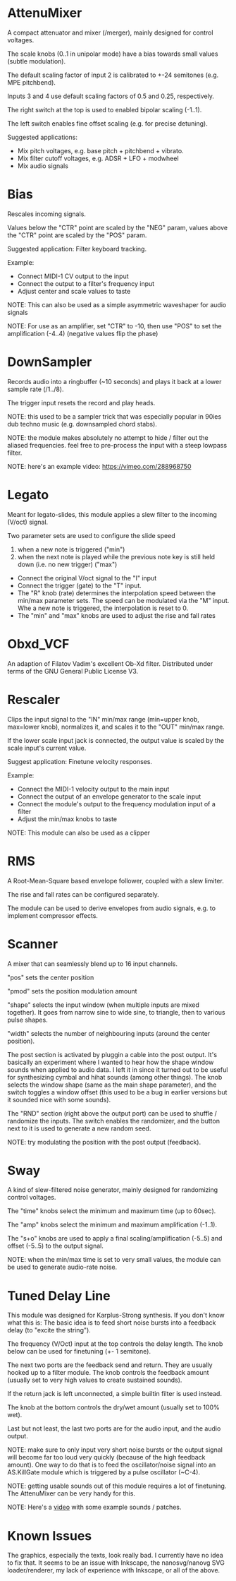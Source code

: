 
# AttenuMixer

A compact attenuator and mixer (/merger), mainly designed for control voltages.

The scale knobs (0..1 in unipolar mode) have a bias towards small values (subtle modulation).

The default scaling factor of input 2 is calibrated to +-24 semitones (e.g. MPE pitchbend).

Inputs 3 and 4 use default scaling factors of 0.5 and 0.25, respectively.

The right switch at the top is used to enabled bipolar scaling (-1..1).

The left switch enables fine offset scaling (e.g. for precise detuning).


Suggested applications:
  - Mix pitch voltages, e.g. base pitch + pitchbend + vibrato.
  - Mix filter cutoff voltages, e.g. ADSR + LFO + modwheel
  - Mix audio signals



# Bias

Rescales incoming signals.

Values below the "CTR" point are scaled by the "NEG" param, values above the "CTR" point are scaled by the "POS" param.

Suggested application: Filter keyboard tracking.

Example:
- Connect MIDI-1 CV output to the input
- Connect the output to a filter's frequency input
- Adjust center and scale values to taste

NOTE: This can also be used as a simple asymmetric waveshaper for audio signals

NOTE: For use as an amplifier, set "CTR" to -10, then use "POS" to set the amplification (-4..4) (negative values flip the phase)



# DownSampler

Records audio into a ringbuffer (~10 seconds) and plays it back at a lower sample rate (/1../8).

The trigger input resets the record and play heads.

NOTE: this used to be a sampler trick that was especially popular in 90ies dub techno music (e.g. downsampled chord stabs).

NOTE: the module makes absolutely no attempt to hide / filter out the aliased frequencies. feel free to pre-process the input with a steep lowpass filter.

NOTE: here's an example video: https://vimeo.com/288968750



# Legato

Meant for legato-slides, this module applies a slew filter to the incoming (V/oct) signal.

Two parameter sets are used to configure the slide speed
1) when a new note is triggered ("min")
2) when the next note is played while the previous note key is still held down (i.e. no new trigger) ("max")

- Connect the original V/oct signal to the "I" input
- Connect the trigger (gate) to the "T" input. 
- The "R" knob (rate) determines the interpolation speed between the min/max parameter sets. The speed can be modulated via the "M" input. Whe a new note is triggered, the interpolation is reset to 0.
- The "min" and "max" knobs are used to adjust the rise and fall rates



# Obxd_VCF

An adaption of Filatov Vadim's excellent Ob-Xd filter. Distributed under terms of the GNU General Public License V3.



# Rescaler

Clips the input signal to the "IN" min/max range (min=upper knob, max=lower knob), normalizes it, and scales it to the "OUT" min/max range.

If the lower scale input jack is connected, the output value is scaled by the scale input's current value.

Suggest application: Finetune velocity responses.

Example:
- Connect the MIDI-1 velocity output to the main input
- Connect the output of an envelope generator to the scale input
- Connect the module's output to the frequency modulation input of a filter
- Adjust the min/max knobs to taste

NOTE: This module can also be used as a clipper


# RMS

A Root-Mean-Square based envelope follower, coupled with a slew limiter.

The rise and fall rates can be configured separately.

The module can be used to derive envelopes from audio signals, e.g. to implement compressor effects.



# Scanner

A mixer that can seamlessly blend up to 16 input channels.

"pos" sets the center position

"pmod" sets the position modulation amount

"shape" selects the input window (when multiple inputs are mixed together). It goes from narrow sine to wide sine, to triangle, then to various pulse shapes.

"width" selects the number of neighbouring inputs (around the center position).

The post section is activated by pluggin a cable into the post output.
It's basically an experiment where I wanted to hear how the shape window sounds when applied to audio data.
I left it in since it turned out to be useful for synthesizing cymbal and hihat sounds (among other things).
The knob selects the window shape (same as the main shape parameter), and the switch toggles a window offset
(this used to be a bug in earlier versions but it sounded nice with some sounds).

The "RND" section (right above the output port) can be used to shuffle / randomize the inputs.
The switch enables the randomizer, and the button next to it is used to generate a new random seed.

NOTE: try modulating the position with the post output (feedback).



# Sway

A kind of slew-filtered noise generator, mainly designed for randomizing control voltages.

The "time" knobs select the minimum and maximum time (up to 60sec).

The "amp" knobs select the minimum and maximum amplification (-1..1).

The "s+o" knobs are used to apply a final scaling/amplification (-5..5) and offset (-5..5) to the output signal.

NOTE: when the min/max time is set to very small values, the module can be used to generate audio-rate noise.



# Tuned Delay Line

This module was designed for Karplus-Strong synthesis.
If you don't know what this is: The basic idea is to feed short noise bursts into a feedback delay (to "excite the string").

The frequency (V/Oct) input at the top controls the delay length. The knob below can be used for finetuning (+- 1 semitone).

The next two ports are the feedback send and return. They are usually hooked up to a filter module.
The knob controls the feedback amount (usually set to very high values to create sustained sounds).

If the return jack is left unconnected, a simple builtin filter is used instead.

The knob at the bottom controls the dry/wet amount (usually set to 100% wet).

Last but not least, the last two ports are for the audio input, and the audio output.


NOTE: make sure to only input very short noise bursts or the output signal will become far too loud very quickly (because of the high feedback amount). One way to do that is to feed the oscillator/noise signal into an AS.KillGate module which is triggered by a pulse oscillator (~C-4).

NOTE: getting usable sounds out of this module requires a lot of finetuning. The AttenuMixer can be very handy for this.

NOTE: Here's a [video](https://vimeo.com/287875320) with some example sounds / patches.


# Known Issues

The graphics, especially the texts, look really bad. I currently have no idea to fix that.
It seems to be an issue with Inkscape, the nanosvg/nanovg SVG loader/renderer, my lack of experience with Inkscape, or all of the above.
